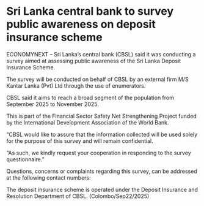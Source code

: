 # Sri Lanka central bank to survey public awareness on deposit insurance scheme

ECONOMYNEXT – Sri Lanka’s central bank (CBSL) said it was conducting a survey aimed at assessing public awareness of the Sri Lanka Deposit Insurance Scheme.

The survey will be conducted on behalf of CBSL by an external firm M/S Kantar Lanka (Pvt) Ltd through the use of enumerators.

CBSL said it aims to reach a broad segment of the population from September 2025 to November 2025.

This is part of the Financial Sector Safety Net Strengthening Project funded by the International Development Association of the World Bank.

“CBSL would like to assure that the information collected will be used solely for the purpose of this survey and will remain confidential.

“As such, we kindly request your cooperation in responding to the survey questionnaire.”

Questions, concerns or complaints regarding this survey, can  be addressed at the following contact numbers:

The deposit insurance scheme is operated under the Deposit Insurance and Resolution Department of CBSL. (Colombo/Sep22/2025)